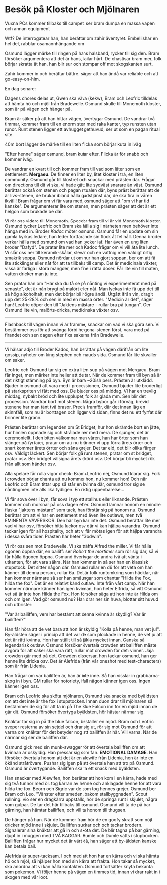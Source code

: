 # Besök på Kloster och Mjölnaren

Vuxna PCs kommer tillbaks till campet, ser bram dumpa en massa vapen och annan equipment

Wtf? De interrogatear han, han berättar om zahir äventyret. Embellishar en hel del, rabblar osamannhängande om

Osmund lägger märke till ringen på hans halsband, rycker till sig den. Bram försöker argumentera att det är hans, failar hårt. De chastisar bram mer, folk börjar skratta åt han, han blir sur och stompar off mot skogskanten surt.

Zahir kommer in och berättar bättre. säger att han ändå var reliable och att go-easy-on-him.

En dag senare:

Dagens chores delas ut, Gwen ska väva (kekw), Bram och Leofric tilldelas att hämta hö och mjöl från Bradewelle. Osmund skulle till Monemoth kloster, som är på vägen och hänger på.

Bram är säker på att han hittar vägen, övertygar Osmund. De vandrar två timmar, kommer fram till en enorm sten med raka kanter, typ runsten utan runor. Runt stenen ligger ett avhugget gethuvud, ser ut som en pagan ritual site.

40m bort lägger de märke till en liten flicka som börjar kuta in iväg

"Efter henne" säger osmund, bram kutar efter. Flicka är för snabb och kommer iväg.

De vandrar en kvart till och kommer fram till vad som låter som en settlement. **Mergaeu**. De finner en liten by, litet kloster i trä, en liten community. Osmund går till klostret och snackar med prästen där. Frågar om directions till dit vi ska, vi hade gått lite sydväst snarare än väst. Osmund berättar också om stenen och pagan ritualen där, byns präst berättar att de är livs-stenen, de brukar ibland hålla gudstjänst där, de ska fira in våren ikväll! Bram frågar om vi får vara med, osmund säger att "om vi har tid kanske". De argumenterar lite om stenen, men prästen säger att det är ett helgon som brukade be där.

Vi rör oss vidare till Monemoth. Speedar fram till vi är vid Monemoth kloster. Osmund tycker Leofric och Bram ska hålla sig i närheten men behöver inte hänga med in. Broder *Kadoc* möter osmund. Osmund får en update om sin gamla kyrkas ledare, han leder fortfarande sin flock åt fel håll. Denna broder verkar hålla med osmund om vad han tycker iaf. Har även en ung liten broder "Dafyd". De pratar lite mer och Kadoc frågar om vi vill äta lite lunch. Vi slår oss ner till keramik-skålar, slevar och en vattnig men väldigt örtig smakrik soppa. Osmund nördar ut om hur han gjort soppan, ber om att få lite sticklingar eller nåt för att ta tillbaks till camp. Det är medicinala växter, vissa är farliga i stora mängder, men fine i rätta doser. Får lite vin till maten, vatten dricker man ju inte.

Sen pratar han om "Här ska du få se på nånting vi experimenterat med på senaste", det är nån brygt på malört eller nåt. Man lyckas inte få upp det till så hög alkoholhalt, men det börjar bli högre ändå. Utgått ifrån vin, dragit upp det 25-28% och sen in med en massa örter. "Medicin är det", säger han! Leofric döper den till "Jaktens mästare - rullar bra på tungan". Ger Osmund lite vin, malörts-dricka, medicinska växter osv.

---

Flashback till vägen innan vi är framme, snackar om vad vi ska göra sen. Vi bestämmer oss för att svänga förbi helgona-stenen först, vara med på firandet och sen dagen efter fixa sakerna från Bradewelle.

---

Vi hälsar adjö till Broder Kadoc, han berättar på vägen därifrån om lite gossip, nyheter om king stephen och mauds sida. Osmund får lite skvaller om saker.

Leofric och Osmund tar sig en extra liten sup på vägen mot Mergaeu. Bram får inget, men märker inte heller att de tar. När de kommer fram till byn så är det riktigt stämning på byn. Byn är bara ~20ish pers. Prästen är utklädd.  Bjuder in osmund att vara med i processionen, Osmund bjuder lite broderligt på starkspriten vi fått med oss. De bjuder oss på middag. Vi har en trevlig middag, nybakt bröd och lite upplupet, folk är glada mm. Sen blir det procession. Vandrar bort mot stenen. Några bybor går i förväg, brevid stenene har man tänt två brasor. Precis framför, där det innan låg en skinnfäll, som nu är borttagen och ligger vid sidan, finns det nu ett fyrfat där brinner lite grann.

Prästen berättar om legenden om St Bridget, hur hon skrämde bort en jätte, hur himlen öppnade sig och strålade ner med mera. De sjunger, det är ceremoniellt. I den biten välkomnar man våren, han har örter som han slänger på fyrfatet, pratar om att nu bränner vi upp förra årets örter och snart kommer årets örrter och såna grejer. Det tar eld, det blir olika färger osv. Väldigt läckert. Sen börjar folk gå runt stenen, pratar om st bridget, pratar osv. Ber bridget välsigna årets skörd osv. Det börjar bli mycket rök från allt som händer osv.

Alla spelare får rulla vigor check: Bram+Leofric nej, Osmund klarar sig. Folk i crowden börjar chanta att nu kommer hon, nu kommer hon! Och när Leofric och Bram tittar upp så står en kvinna där, osmund tror sig se nåntingmen inte alls lika tydligen. En riktig uppenbarelse...

Vi får sova över i byn, får sova i typ ett stallhus eller liknande. Prästen kommer och morsnar på oss dagen efter. Osmund lämnar honom en mindre flaska "jaktens mästare" som tack, han förstår sig på honom nu. Osmund berättar om att vi har en settlement med även lite outlaws, men två EMINENTA VÄVERSKOR. Den här byn har inte det. Osmund berättar lite mer vad vi har osv, försöker hitta luckor osv där vi kan hjälpa varandra. Osmund tackar igen för all hospitality, och att vi får mötas igen för att häjlpa varandra i dessa svåra tider. Prästen här heter "Godwin".

Vi rör oss sen mot Bradewelle. Vi ska träffa Alfred the miller. Vi får hålla ögonen öppna där, en bailiff: ser *Robert the mortimer* som rör sig där, så vi får hålla ögonen öppna. Osmund övertygar de andra två att vänta i utkanten, för att vara säkra. När han kommer in så ser han en klassisk stupstock. Det sitter någon där. Osmund rullar en d6 för att veta om han känner till denna person, rullar 6a. Det är folk runtomkring som häcklar, när han kommer närmare så ser han småungar som chantar "Hilda the Fox, hilda the fox". Det är en relativt känd outlaw. Inte från vårt camp. När han kommer närmare känner han igen kvinnan, hon heter Elfrida, så vitt Osmund vet så är inte hon Hilda the Fox. Hon försöker säga att hon inte är Hilda om och om igen. Vad gör osmund nu? Han drar ner sin huva, blottar sitt huvud och utbrister:

"Var är bailiffen, vem har bestämt att denna kvinna är skydlig? Var är bailiffen?"

Han får höra att de vet bara att hon är skyldig "Kolla på henne, man vet ju!". By-äldsten säger i princip att det var de som plockade in henne, de vet ju att det är rätt kvinna. Hon har ställt till så jäkla mycket innan. Ganska så legendarisk outlaw. Osmund försöker övertala crowden att bailiffen måste avgöra för att saker ska vara rätt, rullar mot crowden för det: vinner. Jaja crowden går med på det. Crowden dispersar, hon tackar osmund, han ger henne lite dricka osv. Det är Alefrida (från vår oneshot med test-characters) som är från Lidenia.

Han frågar om var bailiffen är, han är inte inne. Så han visslar in grabbarna-skog in i byn. GM rullar för notoriety, ifall någon känner igen oss. Ingen känner igen oss.

Bram och Leofric ska sköta mjölnaren, Osmund ska snacka med byäldsten om att det inte är the fox i stupstocken. Innan duon drar till mjölnaren så bestämmer de sig för att ta in på The Blue Falcon inn för en mjöd innan de går dit. Osmund försöker övertyga byäldsten, hör hästar närmar sig.

Knäktar tar sig in på the blue falcon, beställer en mjöd. Bram och Leofric sveper resterna av sin sejdel och drar sig ut, rör sig mot Osmund för att varna om knäktar för det betyder nog att bailiffen är här. Vill varna. När de närmar sig ser de bailiffen där.

Osmund gick med sin munk-swagger för att övertala bailiffen om att kvinnan är oskyldig. Han pressar sig som fan. **EMOTIONAL DAMAGE**. Han försöker övertala honom att det är en alewife från Lidenia, hon är inte en ökänd stråtrövare. Pushar sig igen på att övertala han att tro på Osmund. Osmund är övertygande. Bailiffen ska ta ett snack med byäldsten.

Han snackar med Alewifen, hon berättar att hon kom i en kärra, hade med sig två tunnor med öl. tog kärran av henne och anklagade henne för att vara hilda the fox. Beorn och Sigric var de som tog hennes grejer. Osmund ber Bram och Leo. "Vänster efter smeden, bakom stallbyggnaden". Scout rullning: vio ser en dragkärra uppställd, hör de springa runt i skjulet, några som gulpar. De tar det här tillbaks till osmund. Osmund vill ta de på bar gärning, han hämtar bailiffen, och vill ta honom till thugsen.

De hänger på han. När de kommer fram hör de en goofy skratt som nöjt dricker mjöd inne i skjulet. Bailiffen suckar och och tackar brodern. Signalerar sina knäktar att gå in och sköta det. De blir tagna på bar gärning, djupt in i muggen med TVÅ KAGGAR. Humle och Dumle sätts i stupbocken. Bailiffen frågar hur mycket det är värt då, han säger att by-äldsten kanske kan betala bail.

Alefrida är super-tacksam. I och med att hon har en kärra och vi ska hämta hö och mjöl, så hjälper hon med sin kärra att frakta. Hon takar så mycket, ska anordna att vi kan hålla kontakten. Osmund fortsätter knyta bekanta som pokemon. Vi följer henne på vägen en timmes tid, innan vi drar rakt in i skogen med vår loot.
